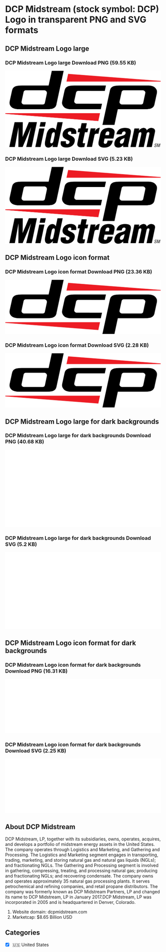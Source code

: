 # DCP Midstream (stock symbol: DCP) Logo in transparent PNG and SVG formats

## DCP Midstream Logo large

### DCP Midstream Logo large Download PNG (59.55 KB)

![DCP Midstream Logo large Download PNG (59.55 KB)](/img/orig/DCP_BIG-e9feb0a1.png)

### DCP Midstream Logo large Download SVG (5.23 KB)

![DCP Midstream Logo large Download SVG (5.23 KB)](/img/orig/DCP_BIG-5b3f74a4.svg)

## DCP Midstream Logo icon format

### DCP Midstream Logo icon format Download PNG (23.36 KB)

![DCP Midstream Logo icon format Download PNG (23.36 KB)](/img/orig/DCP-8076bfa1.png)

### DCP Midstream Logo icon format Download SVG (2.28 KB)

![DCP Midstream Logo icon format Download SVG (2.28 KB)](/img/orig/DCP-87c971ce.svg)

## DCP Midstream Logo large for dark backgrounds

### DCP Midstream Logo large for dark backgrounds Download PNG (40.68 KB)

![DCP Midstream Logo large for dark backgrounds Download PNG (40.68 KB)](/img/orig/DCP_BIG.D-9a249528.png)

### DCP Midstream Logo large for dark backgrounds Download SVG (5.2 KB)

![DCP Midstream Logo large for dark backgrounds Download SVG (5.2 KB)](/img/orig/DCP_BIG.D-5b587121.svg)

## DCP Midstream Logo icon format for dark backgrounds

### DCP Midstream Logo icon format for dark backgrounds Download PNG (16.31 KB)

![DCP Midstream Logo icon format for dark backgrounds Download PNG (16.31 KB)](/img/orig/DCP.D-259edf06.png)

### DCP Midstream Logo icon format for dark backgrounds Download SVG (2.25 KB)

![DCP Midstream Logo icon format for dark backgrounds Download SVG (2.25 KB)](/img/orig/DCP.D-c55f175c.svg)

## About DCP Midstream

DCP Midstream, LP, together with its subsidiaries, owns, operates, acquires, and develops a portfolio of midstream energy assets in the United States. The company operates through Logistics and Marketing, and Gathering and Processing. The Logistics and Marketing segment engages in transporting, trading, marketing, and storing natural gas and natural gas liquids (NGLs); and fractionating NGLs. The Gathering and Processing segment is involved in gathering, compressing, treating, and processing natural gas; producing and fractionating NGLs; and recovering condensate. The company owns and operates approximately 35 natural gas processing plants. It serves petrochemical and refining companies, and retail propane distributors. The company was formerly known as DCP Midstream Partners, LP and changed its name to DCP Midstream, LP in January 2017.DCP Midstream, LP was incorporated in 2005 and is headquartered in Denver, Colorado.

1. Website domain: dcpmidstream.com
2. Marketcap: $8.65 Billion USD


## Categories
- [x] 🇺🇸 United States
